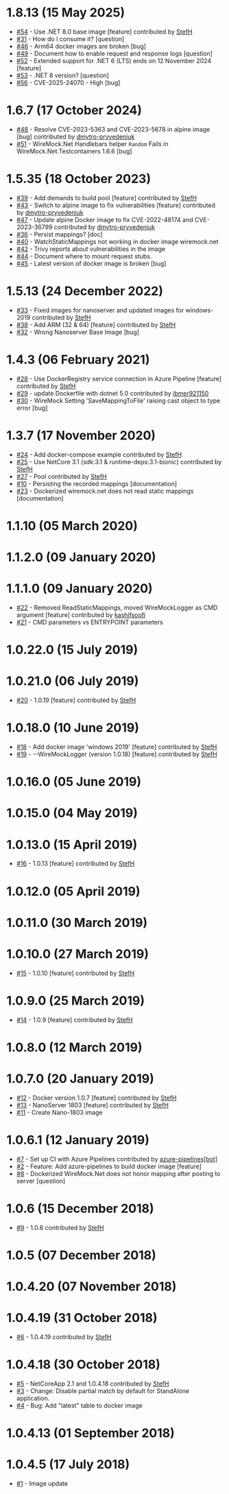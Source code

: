 # 1.8.13 (15 May 2025)
- [#54](https://github.com/wiremock/WireMock.Net-docker/pull/54) - Use .NET 8.0 base image [feature] contributed by [StefH](https://github.com/StefH)
- [#31](https://github.com/wiremock/WireMock.Net-docker/issues/31) - How do I consume it? [question]
- [#46](https://github.com/wiremock/WireMock.Net-docker/issues/46) - Arm64 docker images are broken [bug]
- [#49](https://github.com/wiremock/WireMock.Net-docker/issues/49) - Document how to enable request and response logs [question]
- [#52](https://github.com/wiremock/WireMock.Net-docker/issues/52) - Extended support for .NET 6 (LTS) ends on 12 November 2024 [feature]
- [#53](https://github.com/wiremock/WireMock.Net-docker/issues/53) - .NET 8 version? [question]
- [#56](https://github.com/wiremock/WireMock.Net-docker/issues/56) - CVE-2025-24070 - High [bug]

# 1.6.7 (17 October 2024)
- [#48](https://github.com/wiremock/WireMock.Net-docker/pull/48) - Resolve CVE-2023-5363 and CVE-2023-5678 in alpine image [bug] contributed by [dmytro-pryvedeniuk](https://github.com/dmytro-pryvedeniuk)
- [#51](https://github.com/wiremock/WireMock.Net-docker/issues/51) - WireMock.Net Handlebars helper `Random` Fails in WireMock.Net.Testcontainers 1.6.6 [bug]

# 1.5.35 (18 October 2023)
- [#39](https://github.com/wiremock/WireMock.Net-docker/pull/39) - Add demands to build pool [feature] contributed by [StefH](https://github.com/StefH)
- [#43](https://github.com/wiremock/WireMock.Net-docker/pull/43) - Switch to alpine image to fix vulnerabilities [feature] contributed by [dmytro-pryvedeniuk](https://github.com/dmytro-pryvedeniuk)
- [#47](https://github.com/wiremock/WireMock.Net-docker/pull/47) - Update alpine Docker image to fix CVE-2022-48174 and CVE-2023-36799 contributed by [dmytro-pryvedeniuk](https://github.com/dmytro-pryvedeniuk)
- [#36](https://github.com/wiremock/WireMock.Net-docker/issues/36) - Persist mappings? [doc]
- [#40](https://github.com/wiremock/WireMock.Net-docker/issues/40) - WatchStaticMappings not working in docker image wiremock.net
- [#42](https://github.com/wiremock/WireMock.Net-docker/issues/42) - Trivy reports about vulnerabilities in the image
- [#44](https://github.com/wiremock/WireMock.Net-docker/issues/44) - Document where to mount request stubs.
- [#45](https://github.com/wiremock/WireMock.Net-docker/issues/45) - Latest version of docker image is broken [bug]

# 1.5.13 (24 December 2022)
- [#33](https://github.com/wiremock/WireMock.Net-docker/pull/33) - Fixed images for nanoserver and updated images for windows-2019 contributed by [StefH](https://github.com/StefH)
- [#38](https://github.com/wiremock/WireMock.Net-docker/pull/38) - Add ARM (32 &amp; 64) [feature] contributed by [StefH](https://github.com/StefH)
- [#32](https://github.com/wiremock/WireMock.Net-docker/issues/32) - Wrong Nanoserver Base Image [bug]

# 1.4.3 (06 February 2021)
- [#28](https://github.com/wiremock/WireMock.Net-docker/pull/28) - Use DockerRegistry service connection in Azure Pipeline [feature] contributed by [StefH](https://github.com/StefH)
- [#29](https://github.com/wiremock/WireMock.Net-docker/pull/29) - update Dockerfile with dotnet 5.0 contributed by [ibmer921150](https://github.com/ibmer921150)
- [#30](https://github.com/wiremock/WireMock.Net-docker/issues/30) - WireMock Setting 'SaveMappingToFile' raising cast object to type error [bug]

# 1.3.7 (17 November 2020)
- [#24](https://github.com/wiremock/WireMock.Net-docker/pull/24) - Add docker-compose example contributed by [StefH](https://github.com/StefH)
- [#25](https://github.com/wiremock/WireMock.Net-docker/pull/25) - Use NetCore 3.1 (sdk:3.1 &amp; runtime-deps:3.1-bionic) contributed by [StefH](https://github.com/StefH)
- [#27](https://github.com/wiremock/WireMock.Net-docker/pull/27) - Pool contributed by [StefH](https://github.com/StefH)
- [#10](https://github.com/wiremock/WireMock.Net-docker/issues/10) - Persisting the recorded mappings  [documentation]
- [#23](https://github.com/wiremock/WireMock.Net-docker/issues/23) - Dockerized wiremock.net does not read static mappings [documentation]

# 1.1.10 (05 March 2020)

# 1.1.2.0 (09 January 2020)

# 1.1.1.0 (09 January 2020)
- [#22](https://github.com/wiremock/WireMock.Net-docker/pull/22) - Removed ReadStaticMappings, moved WireMockLogger as CMD argument [feature] contributed by [kashifsoofi](https://github.com/kashifsoofi)
- [#21](https://github.com/wiremock/WireMock.Net-docker/issues/21) - CMD parameters vs ENTRYPOINT parameters

# 1.0.22.0 (15 July 2019)

# 1.0.21.0 (06 July 2019)
- [#20](https://github.com/wiremock/WireMock.Net-docker/pull/20) - 1.0.19 [feature] contributed by [StefH](https://github.com/StefH)

# 1.0.18.0 (10 June 2019)
- [#18](https://github.com/wiremock/WireMock.Net-docker/pull/18) - Add docker image 'windows 2019' [feature] contributed by [StefH](https://github.com/StefH)
- [#19](https://github.com/wiremock/WireMock.Net-docker/pull/19) - --WireMockLogger (version 1.0.18) [feature] contributed by [StefH](https://github.com/StefH)

# 1.0.16.0 (05 June 2019)

# 1.0.15.0 (04 May 2019)

# 1.0.13.0 (15 April 2019)
- [#16](https://github.com/wiremock/WireMock.Net-docker/pull/16) - 1.0.13 [feature] contributed by [StefH](https://github.com/StefH)

# 1.0.12.0 (05 April 2019)

# 1.0.11.0 (30 March 2019)

# 1.0.10.0 (27 March 2019)
- [#15](https://github.com/wiremock/WireMock.Net-docker/pull/15) - 1.0.10 [feature] contributed by [StefH](https://github.com/StefH)

# 1.0.9.0 (25 March 2019)
- [#14](https://github.com/wiremock/WireMock.Net-docker/pull/14) - 1.0.9 [feature] contributed by [StefH](https://github.com/StefH)

# 1.0.8.0 (12 March 2019)

# 1.0.7.0 (20 January 2019)
- [#12](https://github.com/wiremock/WireMock.Net-docker/pull/12) - Docker version 1.0.7 [feature] contributed by [StefH](https://github.com/StefH)
- [#13](https://github.com/wiremock/WireMock.Net-docker/pull/13) - NanoServer 1803 [feature] contributed by [StefH](https://github.com/StefH)
- [#11](https://github.com/wiremock/WireMock.Net-docker/issues/11) - Create Nano-1803 image

# 1.0.6.1 (12 January 2019)
- [#7](https://github.com/wiremock/WireMock.Net-docker/pull/7) - Set up CI with Azure Pipelines contributed by [azure-pipelines[bot]](https://github.com/apps/azure-pipelines)
- [#2](https://github.com/wiremock/WireMock.Net-docker/issues/2) - Feature: Add azure-pipelines to build docker image [feature]
- [#8](https://github.com/wiremock/WireMock.Net-docker/issues/8) - Dockerized WireMock.Net does not honor mapping after posting to server [question]

# 1.0.6 (15 December 2018)
- [#9](https://github.com/wiremock/WireMock.Net-docker/pull/9) - 1.0.6 contributed by [StefH](https://github.com/StefH)

# 1.0.5 (07 December 2018)

# 1.0.4.20 (07 November 2018)

# 1.0.4.19 (31 October 2018)
- [#6](https://github.com/wiremock/WireMock.Net-docker/pull/6) - 1.0.4.19 contributed by [StefH](https://github.com/StefH)

# 1.0.4.18 (30 October 2018)
- [#5](https://github.com/wiremock/WireMock.Net-docker/pull/5) - NetCoreApp 2.1 and 1.0.4.18 contributed by [StefH](https://github.com/StefH)
- [#3](https://github.com/wiremock/WireMock.Net-docker/issues/3) - Change: Disable partial match by default for StandAlone application.
- [#4](https://github.com/wiremock/WireMock.Net-docker/issues/4) - Bug: Add &quot;latest&quot; table to docker image

# 1.0.4.13 (01 September 2018)

# 1.0.4.5 (17 July 2018)
- [#1](https://github.com/wiremock/WireMock.Net-docker/issues/1) - Image update

